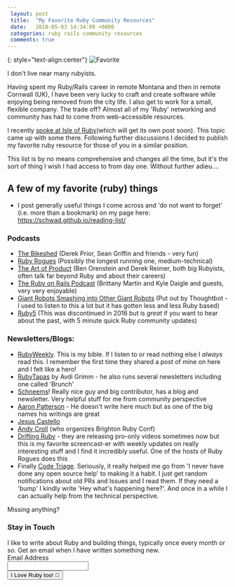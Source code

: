 ```yaml
---
 layout: post
 title:  "My Favorite Ruby Community Resources"
 date:   2018-05-03 14:34:09 +0000
 categories: ruby rails community resources
 comments: true
---
```


{: style="text-align:center"}
![Favorite](https://i.imgur.com/khXOwRk.jpg)

I don't live near many rubyists.

Having spent my Ruby/Rails career in remote Montana and then in remote Cornwall (UK), I have been very lucky to craft and create software while enjoying being removed from the city life. I also get to work for a small, flexible company. The trade off? Almost all of my 'Ruby' networking and community has had to come from web-accessible resources.

I recently [spoke at Isle of Ruby](www.isleofruby.org)(which will get its own post soon). This topic came up with some there. Following further discussions I decided to publish my favorite ruby resource for those of you in a similar position.

This list is by no means comprehensive and changes all the time, but it's the sort of thing I wish I had access to from day one. Without further adieu....

## A few of my favorite (ruby) things

* I post generally useful things I come across and 'do not want to forget' (i.e. more than a bookmark) on my page here: https://schwad.github.io/reading-list/

### Podcasts

* [The Bikeshed](http://bikeshed.fm/) (Derek Prior, Sean Griffin and friends - very fun)
* [Ruby Rogues](https://devchat.tv/ruby-rogues) (Possibly the longest running one, medium-technical)
* [The Art of Product](http://artofproductpodcast.com/) (Ben Orenstein and Derek Reimer, both big Rubyists, often talk far beyond Ruby and about their careers)
* [The Ruby on Rails Podcast](http://5by5.tv/rubyonrails) (Brittany Martin and Kyle Daigle and guests, very very enjoyable)
* [Giant Robots Smashing into Other Giant Robots](http://giantrobots.fm/) (Put out by Thoughtbot - I used to listen to this a lot but it has gotten less and less Ruby based)
* [Ruby5](https://ruby5.codeschool.com/) (This was discontinued in 2016 but is *great* if you want to hear about the past, with 5 minute quick Ruby community updates)

### Newsletters/Blogs:

* [RubyWeekly](https://rubyweekly.com/). This is my bible. If I listen to or read nothing else I *always* read this. I remember the first time they shared a post of mine on here and I felt like a hero!
* [RubyTapas](https://www.rubytapas.com/) by Avdi Grimm - he also runs several newsletters including one called 'Brunch'
* [Schneems](https://www.schneems.com/)! Really nice guy and big contributor, has a blog and newsletter. Very helpful stuff for me from community perspective
* [Aaron Patterson](https://tenderlovemaking.com/) - He doesn't write here much but as one of the big names his writings are great
* [Jesus Castello]( http://www.rubyguides.com/)
* [Andy Croll](https://andycroll.com/ruby/stop-robots-crawlers-triggering-errors-rails/) (who organizes Brighton Ruby Conf)
* [Drifting Ruby](https://www.driftingruby.com/) - they are releasing pro-only videos sometimes now but this is my favorite screencast-er with weekly updates on really interesting stuff and I find it incredibly useful. One of the hosts of Ruby Rogues does this
* Finally [Code Triage](https://www.codetriage.com/). Seriously, it really helped me go from 'I never have done any open source help' to making it a habit. I just get random notifications about old PRs and Issues and I read them. If they need a 'bump' I kindly write 'Hey what's happening here?'. And once in a while I can actually help from the technical perspective.

Missing anything?

<form action="https://www.getdrip.com/forms/275494850/submissions" method="post" data-drip-embedded-form="275494850">
  <h3 data-drip-attribute="headline">Stay in Touch</h3>
  <div data-drip-attribute="description">I like to write about Ruby and building things, typically once every month or so. Get an email when I have written something new.</div>
    <div>
        <label for="drip-email">Email Address</label><br />
        <input type="email" id="drip-email" name="fields[email]" value="" />
    </div>
  <div>
    <input type="submit" value="I Love Ruby too! 💎" data-drip-attribute="sign-up-button" />
  </div>
</form>
